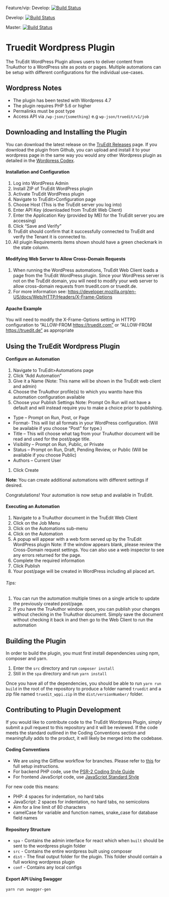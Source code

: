 Feature/vip: Develop: [![Build Status](https://jenkins.getnext.com/buildStatus/icon?job=WPPI_Pipeline/feature/vip)](http://jenkins.getnext.com/job/WPPI_Pipeline/job/feature/vip)

Develop: [![Build Status](https://jenkins.getnext.com/buildStatus/icon?job=WPPI_Pipeline/develop)](http://jenkins.getnext.com/job/WPPI_Pipeline/job/develop)

Master: [![Build Status](https://jenkins.getnext.com/buildStatus/icon?job=WPPI_Pipeline/master)](http://jenkins.getnext.com/job/WPPI_Pipeline/job/master)

# Truedit Wordpress Plugin

The TruEdit WordPress Plugin allows users to deliver content from TruAuthor to a WordPress site as posts or pages. Multiple automations can be setup with different configurations for the individual use-cases.

## Wordpress Notes
- The plugin has been tested with Wordpress 4.7
- The plugin requires PHP 5.6 or higher
- Permalinks must be post type
- Access API via `/wp-json/{something}` e.g `wp-json/truedit/v1/job`

## Downloading and Installing the Plugin
You can download the latest release on the [TruEdit Releases](https://github.com/truedit/tewppi/releases) page. If you download the plugin from Github, you can upload and install it to your wordpress page in the same way you would any other Wordpress plugin as detailed in the [Wordpress Codex](https://codex.wordpress.org/Plugins_Add_New_Screen).

#### Installation and Configuration
1. Log into WordPress Admin
1. Install ZIP of TruEdit WordPress plugin
1. Activate TruEdit WordPress plugin
1. Navigate to TruEdit>Configuration page
1. Choose Host (This is the TruEdit server you log into)
1. Enter API Key (downloaded from TruEdit Web Client)
1. Enter the Application Key (provided by MEI for the TruEdit server you are accessing)
1. Click “Save and Verify”
1. TruEdit should confirm that it successfully connected to TruEdit and verify the Tenant it is connected to.
1. All plugin Requirements items shown should have a green checkmark in the state column.

#### Modifying Web Server to Allow Cross-Domain Requests
1. When running the WordPress automations, TruEdit Web Client loads a page from the TruEdit WordPress plugin. Since your WordPress server is not on the TruEdit domain, you will need to modify your web server to allow cross-domain requests from truedit.com or truedit.de.
2. For more information see: https://developer.mozilla.org/en-US/docs/Web/HTTP/Headers/X-Frame-Options

#### Apache Example
You will need to modify the X-Frame-Options setting in HTTPD configuration to “ALLOW-FROM https://truedit.com” or “ALLOW-FROM https://truedit.de” as appropriate

## Using the TruEdit Wordpress Plugin

#### Configure an Automation
1. Navigate to TruEdit>Automations page
1. Click “Add Automation”
1. Give it a Name (Note: This name will be shown in the TruEdit web client and admin)
1. Choose the TruAuthor profile(s) to which you wantto have this automation configuration available
1. Choose your Publish Settings
Note: Prompt On Run will not have a default and will instead require you to make a choice prior to publishing.
  - Type – Prompt on Run, Post, or Page
  - Format- This will list all formats in your WordPress configuration. (Will be available if you choose “Post” for type.)
  - Title – This will choose what tag from your TruAuthor document will be read and used for the post/page title.
  - Visibility – Prompt on Run, Public, or Private
  - Status – Prompt on Run, Draft, Pending Review, or Public (Will be available if you choose Public)
  - Authors – Current User
1. Click Create

**Note**: You can create additional automations with different settings if desired.

Congratulations! Your automation is now setup and available in TruEdit.

#### Executing an Automation

1. Navigate to a TruAuthor document in the TruEdit Web Client
1. Click on the Job Menu
1. Click on the Automations sub-menu
1. Click on the Automation
1. A popup will appear with a web form served up by the TruEdit WordPress plugin
Note: If the window appears blank, please review the Cross-Domain request settings. You can also use a web inspector to see any errors returned for the page.
1. Complete the required information
1. Click Publish
1. Your post/page will be created in WordPress including all placed art.

###### Tips:
1. You can run the automation multiple times on a single article to update the previously created post/page.
1. If you have the TruAuthor window open, you can publish your changes without checking in the TruAuthor document. Simply save the document without checking it back in and then go to the Web Client to run the automation

## Building the Plugin
In order to build the plugin, you must first install dependencies using npm, composer and yarn.

1. Enter the `src` directory and run `composer install`
1. Still in the `spa` directory and run `yarn install`

Once you have all of the dependencies, you should be able to run `yarn run build` in the root of the repository to produce a folder named `truedit` and a zip file named `truedit_wppi.zip` in the `dist/versionNumber/` folder.

## Contributing to Plugin Development
If you would like to contribute code to the TruEdit Wordpress Plugin, simply submit a pull request to this repository and it will be reviewed. If the code meets the standard outlined in the Coding Conventions section and meaningfully adds to the product, it will likely be merged into the codebase.

#### Coding Conventions

- We are using the Gitflow workflow for branches. Please refer to
  [this](https://bitbucket.org/snippets/qkservices/xRxRX) for full setup
  instructions.
- For backend PHP code, use the
  [PSR-2 Coding Style Guide](http://www.php-fig.org/psr/psr-2/)
- For frontend JavaScript code, use
  [JavaScript Standard Style](http://standardjs.com)

For new code this means:

- PHP: 4 spaces for indentation, no hard tabs
- JavaScript: 2 spaces for indentation, no hard tabs, no semicolons
- Aim for a line limit of 80 characters
- camelCase for variable and function names, snake_case for database field names

#### Repository Structure
- `spa` - Contains the admin interface for react which when `built` should be sent to the wordpress plugin folder
- `src` - Contains the entire wordpress built using composer
- `dist` - The final output folder for the plugin. This folder should contain a full working wordpress plugin
- `conf` - Contains any local configs

#### Export API Using Swagger
`yarn run swagger-gen`
